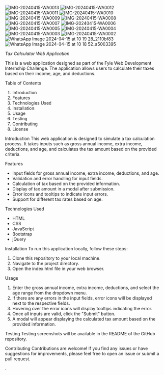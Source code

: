 ![IMG-20240415-WA0013](https://github.com/saikrishnaCherukuthota/Project/assets/163493434/ccda28f2-87aa-4e1a-971e-0bd49236acf5)
![IMG-20240415-WA0012](https://github.com/saikrishnaCherukuthota/Project/assets/163493434/79dbf96e-b61e-4f33-9b48-b6ad62151cd4)
![IMG-20240415-WA0011](https://github.com/saikrishnaCherukuthota/Project/assets/163493434/14085a04-f616-4753-b8db-7fd1ab3d8742)
![IMG-20240415-WA0010](https://github.com/saikrishnaCherukuthota/Project/assets/163493434/37b0ed27-5968-4ffa-ac66-98e2a5ec7518)
![IMG-20240415-WA0009](https://github.com/saikrishnaCherukuthota/Project/assets/163493434/557105d7-eac6-46f6-b6b4-018310744cff)
![IMG-20240415-WA0008](https://github.com/saikrishnaCherukuthota/Project/assets/163493434/db2e62c6-d467-4a6d-9909-6d0b99fc377f)
![IMG-20240415-WA0007](https://github.com/saikrishnaCherukuthota/Project/assets/163493434/993bedc8-dd6c-47c3-bd49-97cef4fbf37d)
![IMG-20240415-WA0006](https://github.com/saikrishnaCherukuthota/Project/assets/163493434/7bb99ff8-a6f1-483f-93b9-7f79049a5335)
![IMG-20240415-WA0005](https://github.com/saikrishnaCherukuthota/Project/assets/163493434/785c47d7-603a-44a8-863b-aeeb2c5127a4)
![IMG-20240415-WA0004](https://github.com/saikrishnaCherukuthota/Project/assets/163493434/3959f579-6a2e-4667-886d-f2e0f4d10890)
![IMG-20240415-WA0003](https://github.com/saikrishnaCherukuthota/Project/assets/163493434/276dde3b-1369-4dd0-bf2c-fc322ecd94e8)
![IMG-20240415-WA0002](https://github.com/saikrishnaCherukuthota/Project/assets/163493434/433174c7-ec7f-4427-9abc-3ba0aa6354fe)
![WhatsApp Image 2024-04-15 at 10 19 28_2110bf83](https://github.com/saikrishnaCherukuthota/Project/assets/163493434/d20b7f6a-624a-46a5-91b2-c7e0369713dc)
![WhatsApp Image 2024-04-15 at 10 18 52_a5003395](https://github.com/saikrishnaCherukuthota/Project/assets/163493434/741c3097-2086-435b-b308-1f86e0a84e4b)









*Tax Calculator Web Application*

This is a web application designed as part of the Fyle Web Development Internship Challenge. The application allows users to calculate their taxes based on their income, age, and deductions.

 Table of Contents
1. Introduction
2. Features
3. Technologies Used
4. Installation
5. Usage
6. Testing
7. Contributing
8. License

 Introduction
This web application is designed to simulate a tax calculation process. It takes inputs such as gross annual income, extra income, deductions, and age, and calculates the tax amount based on the provided criteria.

 Features
- Input fields for gross annual income, extra income, deductions, and age.
- Validation and error handling for input fields.
- Calculation of tax based on the provided information.
- Display of tax amount in a modal after submission.
- Error icons and tooltips to indicate input errors.
- Support for different tax rates based on age.

 Technologies Used
- HTML
- CSS
- JavaScript
- Bootstrap
- jQuery

 Installation
To run this application locally, follow these steps:
1. Clone this repository to your local machine.
2. Navigate to the project directory.
3. Open the index.html file in your web browser.

 Usage
1. Enter the gross annual income, extra income, deductions, and select the age range from the dropdown menu.
2. If there are any errors in the input fields, error icons will be displayed next to the respective fields.
3. Hovering over the error icons will display tooltips indicating the error.
4. Once all inputs are valid, click the "Submit" button.
5. A modal will appear displaying the calculated tax amount based on the provided information.

 Testing
Testing screenshots will be available in the README of the GitHub repository.

 Contributing
Contributions are welcome! If you find any issues or have suggestions for improvements, please feel free to open an issue or submit a pull request.

.
